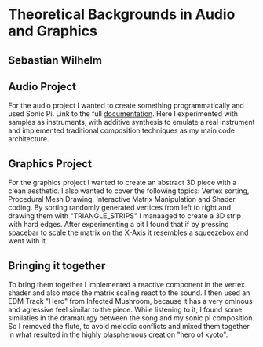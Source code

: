 # Theoretical Backgrounds in Audio and Graphics
## Sebastian Wilhelm

## Audio Project

For the audio project I wanted to create something programmatically and used Sonic Pi.
Link to the full [documentation](https://github.com/seb-ctech/winds_of_kyoto).
Here I experimented with samples as instruments, with additive synthesis to emulate a real instrument and implemented traditional composition techniques as my main code architecture. 

## Graphics Project

For the graphics project I wanted to create an abstract 3D piece with a clean aesthetic.
I also wanted to cover the following topics: Vertex sorting, Procedural Mesh Drawing, Interactive Matrix Manipulation and Shader coding.
By sorting randomly generated vertices from left to right and drawing them with "TRIANGLE_STRIPS" I manaaged to create a 3D strip with hard edges. After experimenting a bit I found that if by pressing spacebar to scale the matrix on the X-Axis it resembles a squeezebox and went with it. 

## Bringing it together

To bring them together I implemented a reactive component in the vertex shader and also made the matrix scaling react to the sound.
I then used an EDM Track "Hero" from Infected Mushroom, because it has a very ominous and agressive feel similar to the piece.
While listening to it, I found some similaties in the dramaturgy between the song and my sonic pi composition. So I removed the flute, to avoid melodic conflicts and mixed them together in what resulted in the highly blasphemous creation "hero of kyoto". 
